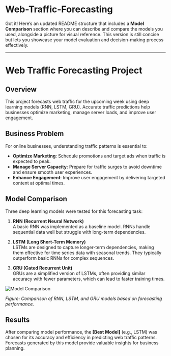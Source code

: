 # Web-Traffic-Forecasting
Got it! Here’s an updated README structure that includes a **Model Comparison** section where you can describe and compare the models you used, alongside a picture for visual reference. This version is still concise but lets you showcase your model evaluation and decision-making process effectively.

---

# Web Traffic Forecasting Project

## Overview

This project forecasts web traffic for the upcoming week using deep learning models (RNN, LSTM, GRU). Accurate traffic predictions help businesses optimize marketing, manage server loads, and improve user engagement.

## Business Problem

For online businesses, understanding traffic patterns is essential to:

- **Optimize Marketing**: Schedule promotions and target ads when traffic is expected to peak.
- **Manage Server Capacity**: Prepare for traffic surges to avoid downtime and ensure smooth user experiences.
- **Enhance Engagement**: Improve user engagement by delivering targeted content at optimal times.

## Model Comparison

Three deep learning models were tested for this forecasting task:

1. **RNN (Recurrent Neural Network)**  
   A basic RNN was implemented as a baseline model. RNNs handle sequential data well but struggle with long-term dependencies.

2. **LSTM (Long Short-Term Memory)**  
   LSTMs are designed to capture longer-term dependencies, making them effective for time series data with seasonal trends. They typically outperform basic RNNs for complex sequences.

3. **GRU (Gated Recurrent Unit)**  
   GRUs are a simplified version of LSTMs, often providing similar accuracy with fewer parameters, which can lead to faster training times.

![Model Comparison](path/to/your/image.png)

*Figure: Comparison of RNN, LSTM, and GRU models based on forecasting performance.*

## Results

After comparing model performance, the **[Best Model]** (e.g., LSTM) was chosen for its accuracy and efficiency in predicting web traffic patterns. Forecasts generated by this model provide valuable insights for business planning.
